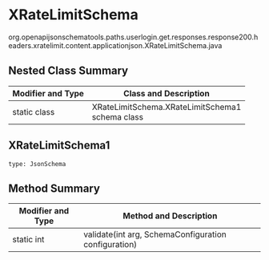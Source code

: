 # XRateLimitSchema
org.openapijsonschematools.paths.userlogin.get.responses.response200.headers.xratelimit.content.applicationjson.XRateLimitSchema.java

## Nested Class Summary
| Modifier and Type | Class and Description |
| ----------------- | ---------------------- |
| static class | XRateLimitSchema.XRateLimitSchema1<br> schema class |

## XRateLimitSchema1
```
type: JsonSchema
```

## Method Summary
| Modifier and Type | Method and Description |
| ----------------- | ---------------------- |
| static int | validate(int arg, SchemaConfiguration configuration) |
